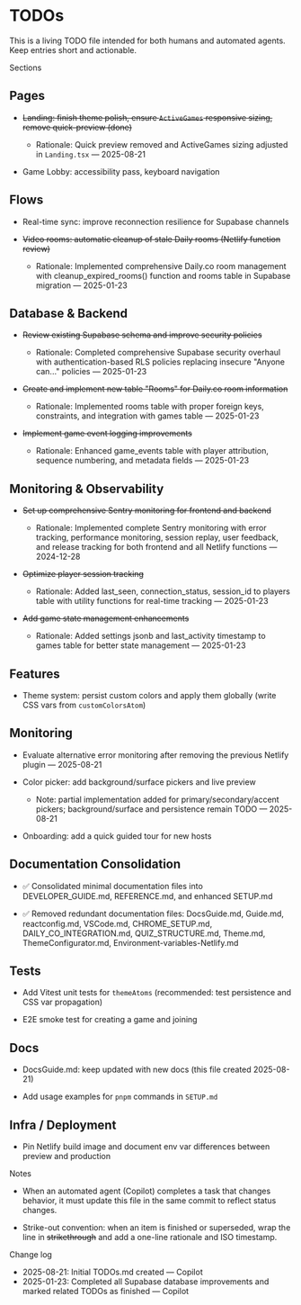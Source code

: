 # TODOs

This is a living TODO file intended for both humans and automated agents. Keep entries short and actionable.

Sections

## Pages

- ~~Landing: finish theme polish, ensure `ActiveGames` responsive sizing, remove quick-preview (done)~~
  - Rationale: Quick preview removed and ActiveGames sizing adjusted in `Landing.tsx` — 2025-08-21

- Game Lobby: accessibility pass, keyboard navigation

## Flows

- Real-time sync: improve reconnection resilience for Supabase channels

- ~~Video rooms: automatic cleanup of stale Daily rooms (Netlify function review)~~
  - Rationale: Implemented comprehensive Daily.co room management with cleanup_expired_rooms() function and rooms table in Supabase migration — 2025-01-23

## Database & Backend

- ~~Review existing Supabase schema and improve security policies~~
  - Rationale: Completed comprehensive Supabase security overhaul with authentication-based RLS policies replacing insecure "Anyone can..." policies — 2025-01-23

- ~~Create and implement new table "Rooms" for Daily.co room information~~
  - Rationale: Implemented rooms table with proper foreign keys, constraints, and integration with games table — 2025-01-23

- ~~Implement game event logging improvements~~
  - Rationale: Enhanced game_events table with player attribution, sequence numbering, and metadata fields — 2025-01-23

## Monitoring & Observability

- ~~Set up comprehensive Sentry monitoring for frontend and backend~~
  - Rationale: Implemented complete Sentry monitoring with error tracking, performance monitoring, session replay, user feedback, and release tracking for both frontend and all Netlify functions — 2024-12-28

- ~~Optimize player session tracking~~
  - Rationale: Added last_seen, connection_status, session_id to players table with utility functions for real-time tracking — 2025-01-23

- ~~Add game state management enhancements~~
  - Rationale: Added settings jsonb and last_activity timestamp to games table for better state management — 2025-01-23

## Features

- Theme system: persist custom colors and apply them globally (write CSS vars from `customColorsAtom`)

## Monitoring

- Evaluate alternative error monitoring after removing the previous Netlify plugin — 2025-08-21

- Color picker: add background/surface pickers and live preview
  - Note: partial implementation added for primary/secondary/accent pickers; background/surface and persistence remain TODO — 2025-08-21

- Onboarding: add a quick guided tour for new hosts

## Documentation Consolidation

- ✅ Consolidated minimal documentation files into DEVELOPER_GUIDE.md, REFERENCE.md, and enhanced SETUP.md

- ✅ Removed redundant documentation files: DocsGuide.md, Guide.md, reactconfig.md, VSCode.md, CHROME_SETUP.md, DAILY_CO_INTEGRATION.md, QUIZ_STRUCTURE.md, Theme.md, ThemeConfigurator.md, Environment-variables-Netlify.md

## Tests

- Add Vitest unit tests for `themeAtoms` (recommended: test persistence and CSS var propagation)

- E2E smoke test for creating a game and joining

## Docs

- DocsGuide.md: keep updated with new docs (this file created 2025-08-21)

- Add usage examples for `pnpm` commands in `SETUP.md`

## Infra / Deployment

- Pin Netlify build image and document env var differences between preview and production

Notes

- When an automated agent (Copilot) completes a task that changes behavior, it must update this file in the same commit to reflect status changes.

- Strike-out convention: when an item is finished or superseded, wrap the line in ~~strikethrough~~ and add a one-line rationale and ISO timestamp.

Change log

- 2025-08-21: Initial TODOs.md created — Copilot
- 2025-01-23: Completed all Supabase database improvements and marked related TODOs as finished — Copilot

